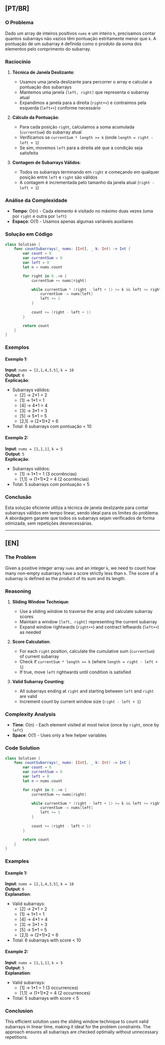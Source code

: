 ## [PT/BR]

### O Problema

Dado um array de inteiros positivos `nums` e um inteiro `k`, precisamos contar quantos subarrays não vazios têm pontuação estritamente menor que `k`. A pontuação de um subarray é definida como o produto da soma dos elementos pelo comprimento do subarray.

### Raciocínio

1. **Técnica de Janela Deslizante**:
   - Usamos uma janela deslizante para percorrer o array e calcular a pontuação dos subarrays
   - Mantemos uma janela `[left, right]` que representa o subarray atual
   - Expandimos a janela para a direita (`right++`) e contraímos pela esquerda (`left++`) conforme necessário

2. **Cálculo da Pontuação**:
   - Para cada posição `right`, calculamos a soma acumulada (`currentSum`) do subarray atual
   - Verificamos se `currentSum * length >= k` (onde `length = right - left + 1`)
   - Se sim, movemos `left` para a direita até que a condição seja satisfeita

3. **Contagem de Subarrays Válidos**:
   - Todos os subarrays terminando em `right` e começando em qualquer posição entre `left` e `right` são válidos
   - A contagem é incrementada pelo tamanho da janela atual (`right - left + 1`)

### Análise da Complexidade

- **Tempo**: O(n) - Cada elemento é visitado no máximo duas vezes (uma por `right` e outra por `left`)
- **Espaço**: O(1) - Usamos apenas algumas variáveis auxiliares

### Solução em Código

```swift
class Solution {
    func countSubarrays(_ nums: [Int], _ k: Int) -> Int {
        var count = 0
        var currentSum = 0
        var left = 0
        let n = nums.count

        for right in 0..<n {
            currentSum += nums[right]

            while currentSum * (right - left + 1) >= k && left <= right {
                currentSum -= nums[left]
                left += 1
            }
            
            count += (right - left + 1)
        }

        return count
    }
}
```

### Exemplos

#### Exemplo 1:
**Input**: `nums = [2,1,4,3,5]`, `k = 10`  
**Output**: `6`  
**Explicação**:
- Subarrays válidos:
  - [2] → 2*1 = 2
  - [1] → 1*1 = 1
  - [4] → 4*1 = 4
  - [3] → 3*1 = 3
  - [5] → 5*1 = 5
  - [2,1] → (2+1)*2 = 6
- Total: 6 subarrays com pontuação < 10

#### Exemplo 2:
**Input**: `nums = [1,1,1]`, `k = 5`  
**Output**: `5`  
**Explicação**:
- Subarrays válidos:
  - [1] → 1*1 = 1 (3 ocorrências)
  - [1,1] → (1+1)*2 = 4 (2 ocorrências)
- Total: 5 subarrays com pontuação < 5

### Conclusão

Esta solução eficiente utiliza a técnica de janela deslizante para contar subarrays válidos em tempo linear, sendo ideal para os limites do problema. A abordagem garante que todos os subarrays sejam verificados de forma otimizada, sem repetições desnecessárias.

---

## [EN]

### The Problem

Given a positive integer array `nums` and an integer `k`, we need to count how many non-empty subarrays have a score strictly less than `k`. The score of a subarray is defined as the product of its sum and its length.

### Reasoning

1. **Sliding Window Technique**:
   - Use a sliding window to traverse the array and calculate subarray scores
   - Maintain a window `[left, right]` representing the current subarray
   - Expand window rightwards (`right++`) and contract leftwards (`left++`) as needed

2. **Score Calculation**:
   - For each `right` position, calculate the cumulative sum (`currentSum`) of current subarray
   - Check if `currentSum * length >= k` (where `length = right - left + 1`)
   - If true, move `left` rightwards until condition is satisfied

3. **Valid Subarray Counting**:
   - All subarrays ending at `right` and starting between `left` and `right` are valid
   - Increment count by current window size (`right - left + 1`)

### Complexity Analysis

- **Time**: O(n) - Each element visited at most twice (once by `right`, once by `left`)
- **Space**: O(1) - Uses only a few helper variables

### Code Solution

```swift
class Solution {
    func countSubarrays(_ nums: [Int], _ k: Int) -> Int {
        var count = 0
        var currentSum = 0
        var left = 0
        let n = nums.count

        for right in 0..<n {
            currentSum += nums[right]

            while currentSum * (right - left + 1) >= k && left <= right {
                currentSum -= nums[left]
                left += 1
            }
            
            count += (right - left + 1)
        }

        return count
    }
}
```

### Examples

#### Example 1:
**Input**: `nums = [2,1,4,3,5]`, `k = 10`  
**Output**: `6`  
**Explanation**:
- Valid subarrays:
  - [2] → 2*1 = 2
  - [1] → 1*1 = 1
  - [4] → 4*1 = 4
  - [3] → 3*1 = 3
  - [5] → 5*1 = 5
  - [2,1] → (2+1)*2 = 6
- Total: 6 subarrays with score < 10

#### Example 2:
**Input**: `nums = [1,1,1]`, `k = 5`  
**Output**: `5`  
**Explanation**:
- Valid subarrays:
  - [1] → 1*1 = 1 (3 occurrences)
  - [1,1] → (1+1)*2 = 4 (2 occurrences)
- Total: 5 subarrays with score < 5

### Conclusion

This efficient solution uses the sliding window technique to count valid subarrays in linear time, making it ideal for the problem constraints. The approach ensures all subarrays are checked optimally without unnecessary repetitions.